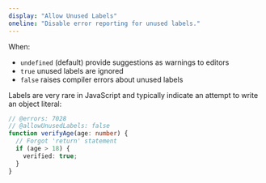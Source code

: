 ```yaml
---
display: "Allow Unused Labels"
oneline: "Disable error reporting for unused labels."
---
```


When:

- `undefined` (default) provide suggestions as warnings to editors
- `true` unused labels are ignored
- `false` raises compiler errors about unused labels

Labels are very rare in JavaScript and typically indicate an attempt to write an object literal:

```ts twoslash
// @errors: 7028
// @allowUnusedLabels: false
function verifyAge(age: number) {
  // Forgot 'return' statement
  if (age > 18) {
    verified: true;
  }
}
```
